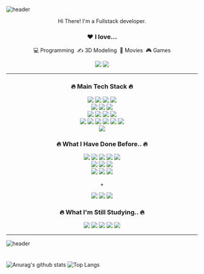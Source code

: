![header](https://capsule-render.vercel.app/api?type=wave&color=gradient&height=200&section=header&text=mailhyuil&fontSize=60)
<div align="center">

  <p>Hi There! I'm a Fullstack developer.</p>
  
  <h3>❤️ I love...</h3>
  <p>💻 Programming&nbsp;&nbsp;✍️ 3D Modeling&nbsp;&nbsp;🎥 Movies&nbsp;&nbsp;🎮 Games</p>
   <a href="https://www.youtube.com/lamerhino3d"><img src="https://img.shields.io/badge/My youtube-FF0000?style=for-the-badge&logo=youtube&logoColor=white"></a>
   <a href="https://mailhyuil.github.io/"><img src="https://img.shields.io/badge/My blog-181717?style=for-the-badge&logo=github&logoColor=white"></a>
  <hr>
  <h3>🔥 Main Tech Stack 🔥</h3>
  <div>
    <img src="https://img.shields.io/badge/HTML5-E34F26?style=&logo=Html5&logoColor=white">
    <img src="https://img.shields.io/badge/CSS3-1572B6?style=&logo=CSS3&logoColor=white">
    <img src="https://img.shields.io/badge/Javascript-F7DF1E?style=&logo=JavaScript&logoColor=black">
    <img src="https://img.shields.io/badge/Typescript-3178C6?style=&logo=TypeScript&logoColor=white">
  </div>
  <div>
    <img src="https://img.shields.io/badge/Angular-FFFFFF?style=&logo=Angular&logoColor=red">
    <img src="https://img.shields.io/badge/Ionic-3880FF?style=&logo=Ionic&logoColor=white">
    <img src="https://img.shields.io/badge/Tailwindcss-06B6D4?style=&logo=tailwindcss&logoColor=white">
  </div>
  <div>
    <img src="https://img.shields.io/badge/NodeJS-339933?style=&logo=Node.js&logoColor=white">
    <img src="https://img.shields.io/badge/NestJS-E0234E?style=&logo=NestJS&logoColor=white">
    <img src="https://img.shields.io/badge/Prisma-2D3748?style=&logo=Prisma&logoColor=white">
    <img src="https://img.shields.io/badge/Postgresql-4169E1?style=&logo=postgresql&logoColor=white">
  </div>
  <div>
    <img src="https://img.shields.io/badge/Linux-FCC624?style=&logo=linux&logoColor=black">
    <img src="https://img.shields.io/badge/Nginx-009639?style=&logo=nginx&logoColor=white">
    <img src="https://img.shields.io/badge/Redis-F80000?style=&logo=redis&logoColor=white">
    <img src="https://img.shields.io/badge/Docker-2496ED?style=&logo=docker&logoColor=white">
    <img src="https://img.shields.io/badge/Kubernetes-2496ED?style=&logo=kubernetes&logoColor=white">
    <img src="https://img.shields.io/badge/AWS-FF9900?style=&logo=AmazonAWS&logoColor=black">
  </div>
  <img src="https://images.credly.com/size/110x110/images/8b8ed108-e77d-4396-ac59-2504583b9d54/cka_from_cncfsite__281_29.png">
  <h3>🔥 What I Have Done Before.. 🔥</h3>
  <div>
    <img src="https://img.shields.io/badge/Vue-4FC08D?style=&logo=Vue.js&logoColor=white">
    <img src="https://img.shields.io/badge/Nuxt-00DC82?style=&logo=Nuxt.js&logoColor=white">
    <img src="https://img.shields.io/badge/React-61DAFB?style=&logo=React&logoColor=black">
    <img src="https://img.shields.io/badge/Next-231F20?style=&logo=Next.js&logoColor=white">
    <img src="https://img.shields.io/badge/Flutter-3880FF?style=&logo=Flutter&logoColor=white">
  </div>
  <div>
    <img src="https://img.shields.io/badge/Java-007396?style=&logo=Java&logoColor=white">
    <img src="https://img.shields.io/badge/Spring-6DB33F?style=&logo=Spring&logoColor=white">
    <img src="https://img.shields.io/badge/Hibernate-59666C?style=&logo=Hibernate&logoColor=white">
  </div>
  <div>
    <img src="https://img.shields.io/badge/MySQL-4479A1?style=&logo=mysql&logoColor=white">
    <img src="https://img.shields.io/badge/Oracle-F80000?style=&logo=oracle&logoColor=white">
    <img src="https://img.shields.io/badge/MongoDB-47A248?style=&logo=mongodb&logoColor=white">
  </div>
  <p>+</p>
  <div>
    <img src="https://img.shields.io/badge/Rhino3D-801010?style=&logo=rhinoceros&logoColor=white">
    <img src="https://img.shields.io/badge/Illustrator-FF9A00?style=&logo=AdobeIllustrator&logoColor=white">
    <img src="https://img.shields.io/badge/Photoshop-31A8FF?style=&logo=AdobePhotoshop&logoColor=white">
  </div>
    <h3>🔥 What I'm Still Studying.. 🔥</h3>
  <div>
    <div>
      <img src="https://img.shields.io/badge/Golang-FFFFFF?style=&logo=Go&logoColor=blue">
      <img src="https://img.shields.io/badge/Python-F7DF1E?style=&logo=Python&logoColor=blue">
      <img src="https://img.shields.io/badge/Rust-801010?style=&logo=Rust&logoColor=white">
      <img src="https://img.shields.io/badge/Kafka-231F20?style=&logo=apachekafka&logoColor=white">
      <img src="https://img.shields.io/badge/Elasticstack-03fcc6?style=&logo=elastic&logoColor=black">
    </div>
  </div>
</div>
<hr>

![header](https://capsule-render.vercel.app/api?type=wave&color=gradient&height=200&section=footer)

#
![Anurag's github stats](https://github-readme-stats.vercel.app/api?username=mailhyuil&show_icons=true&theme=tokyonight)
![Top Langs](https://github-readme-stats.vercel.app/api/top-langs/?username=mailhyuil&layout=compact&theme=tokyonight)

